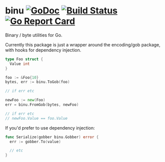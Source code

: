 # binu [![GoDoc](https://godoc.org/github.com/clavoie/binu?status.svg)](http://godoc.org/github.com/clavoie/binu) [![Build Status](https://travis-ci.org/clavoie/binu.svg?branch=master)](https://travis-ci.org/clavoie/binu) [![Go Report Card](https://goreportcard.com/badge/github.com/clavoie/binu)](https://goreportcard.com/report/github.com/clavoie/binu)

Binary / byte utilities for Go.

Currently this package is just a wrapper around the encoding/gob package, with hooks
for dependency injection.

```go
type Foo struct {
  Value int
}

foo := &Foo{10}
bytes, err := binu.ToGob(foo)

// if err etc

newFoo := new(Foo)
err = binu.FromGob(bytes, newFoo)

// if err etc
// newFoo.Value == foo.Value
```

If you'd prefer to use dependency injection:

```go
func Serialize(gobber binu.Gobber) error {
  err := gobber.To(value)

  // etc
}
```
